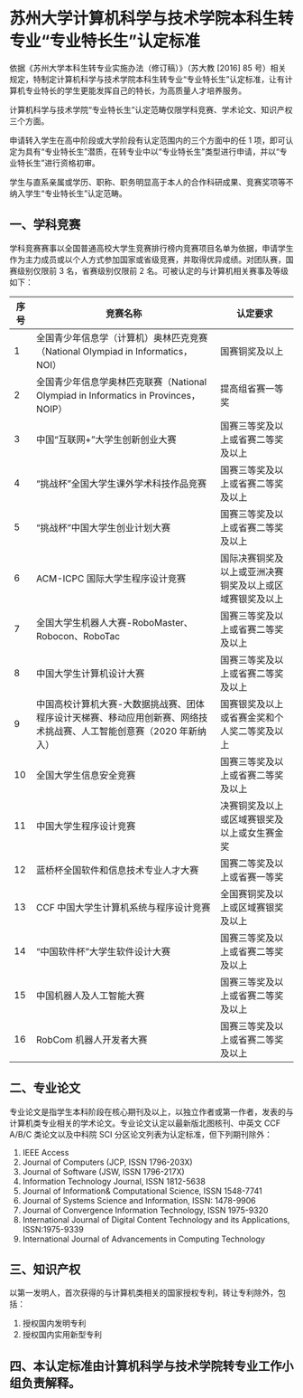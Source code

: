 # 苏州大学计算机科学与技术学院本科生转专业“专业特长生”认定标准

依据《苏州大学本科生转专业实施办法（修订稿）》（苏大教 [2016] 85 号）相关规定，特制定计算机科学与技术学院本科生转专业“专业特长生”认定标准，让有计算机专业特长的学生更能发挥自己的特长，为高质量人才培养服务。

计算机科学与技术学院“专业特长生”认定范畴仅限学科竞赛、学术论文、知识产权三个方面。

申请转入学生在高中阶段或大学阶段有认定范围内的三个方面中的任 1 项，即可认定为具有“专业特长生”潜质，在转专业中以“专业特长生”类型进行申请，并以“专业特长生”进行资格初审。

学生与直系亲属或学历、职称、职务明显高于本人的合作科研成果、竞赛奖项等不纳入学生“专业特长生”认定范畴。

## 一、学科竞赛

学科竞赛赛事以全国普通高校大学生竞赛排行榜内竞赛项目名单为依据，申请学生作为主力成员或以个人方式参加国家或省级竞赛，并取得优异成绩。对团队赛，国赛级别仅限前 3 名，省赛级别仅限前 2 名。可被认定的与计算机相关赛事及等级如下：

| 序号 | 竞赛名称                                                     | 认定要求                                                 |
| ---- | ------------------------------------------------------------ | -------------------------------------------------------- |
| 1    | 全国青少年信息学（计算机）奥林匹克竞赛（National Olympiad in Informatics，NOI） | 国赛铜奖及以上                                           |
| 2    | 全国青少年信息学奥林匹克联赛（National Olympiad in Informatics in Provinces，NOIP） | 提高组省赛一等奖                                         |
| 3    | 中国“互联网+”大学生创新创业大赛                              | 国赛三等奖及以上或省赛二等奖及以上                       |
| 4    | “挑战杯”全国大学生课外学术科技作品竞赛                       | 国赛三等奖及以上或省赛二等奖及以上                       |
| 5    | “挑战杯”中国大学生创业计划大赛                               | 国赛三等奖及以上或省赛二等奖及以上                       |
| 6    | ACM-ICPC 国际大学生程序设计竞赛                              | 国际决赛铜奖及以上或亚洲决赛铜奖及以上或区域赛银奖及以上 |
| 7    | 全国大学生机器人大赛-RoboMaster、Robocon、RoboTac            | 国赛三等奖及以上或省赛二等奖及以上                       |
| 8    | 中国大学生计算机设计大赛                                     | 国赛三等奖及以上或省赛二等奖及以上                       |
| 9    | 中国高校计算机大赛-大数据挑战赛、团体程序设计天梯赛、移动应用创新赛、网络技术挑战赛、人工智能创意赛（2020 年新纳入） | 国赛银奖及以上或省赛金奖和个人奖二等奖及以上             |
| 10   | 全国大学生信息安全竞赛                                       | 国赛三等奖及以上或省赛二等奖及以上                       |
| 11   | 中国大学生程序设计竞赛                                       | 决赛铜奖及以上或区域赛银奖及以上或女生赛金奖             |
| 12   | 蓝桥杯全国软件和信息技术专业人才大赛                         | 国赛二等奖及以上或省赛一等奖                             |
| 13   | CCF 中国大学生计算机系统与程序设计竞赛                       | 全国赛铜奖及以上或区域赛银奖及以上                       |
| 14   | “中国软件杯”大学生软件设计大赛                               | 国赛三等奖及以上或省赛二等奖及以上                       |
| 15   | 中国机器人及人工智能大赛                                     | 国赛三等奖及以上或省赛二等奖及以上                       |
| 16   | RobCom 机器人开发者大赛                                      | 国赛三等奖及以上或省赛二等奖及以上                       |

## 二、专业论文

专业论文是指学生本科阶段在核心期刊及以上，以独立作者或第一作者，发表的与计算机类专业相关的学术论文。专业论文认定以最新版北图核刊、中英文 CCF A/B/C 类论文以及中科院 SCI 分区论文列表为认定标准，但下列期刊除外：

1. IEEE Access
2. Journal of Computers (JCP, ISSN 1796-203X)
3. Journal of Software (JSW, ISSN 1796-217X)
4. Information Technology Journal, ISSN 1812-5638
5. Journal of Information& Computational Science, ISSN 1548-7741
6. Journal of Systems Science and Information, ISSN: 1478-9906
7. Journal of Convergence Information Technology, ISSN 1975-9320
8. International Journal of Digital Content Technology and its Applications, ISSN:1975-9339
9. International Journal of Advancements in Computing Technology

## 三、知识产权

以第一发明人，首次获得的与计算机类相关的国家授权专利，转让专利除外，包括：

1. 授权国内发明专利
2. 授权国内实用新型专利

## 四、本认定标准由计算机科学与技术学院转专业工作小组负责解释。
